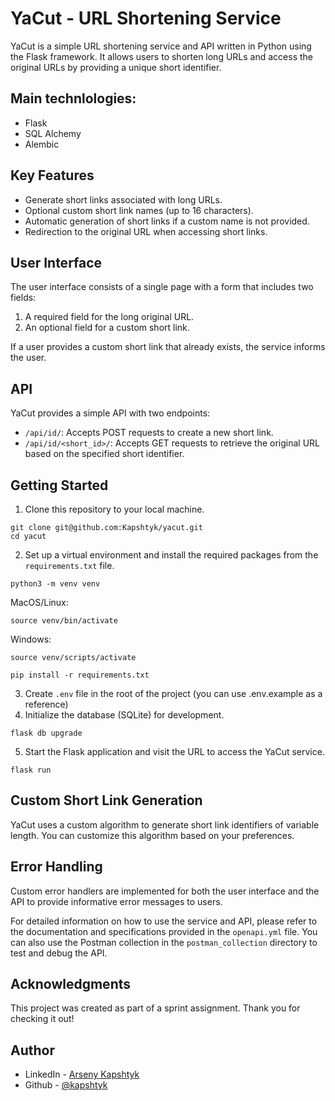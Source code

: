 # YaCut - URL Shortening Service

YaCut is a simple URL shortening service and API written in Python using the Flask framework. It allows users to shorten long URLs and access the original URLs by providing a unique short identifier.

## Main technlologies:
- Flask
- SQL Alchemy
- Alembic

## Key Features

- Generate short links associated with long URLs.
- Optional custom short link names (up to 16 characters).
- Automatic generation of short links if a custom name is not provided.
- Redirection to the original URL when accessing short links.

## User Interface

The user interface consists of a single page with a form that includes two fields:

1. A required field for the long original URL.
2. An optional field for a custom short link.

If a user provides a custom short link that already exists, the service informs the user.

## API

YaCut provides a simple API with two endpoints:

- `/api/id/`: Accepts POST requests to create a new short link.
- `/api/id/<short_id>/`: Accepts GET requests to retrieve the original URL based on the specified short identifier.

## Getting Started

1. Clone this repository to your local machine.
```
git clone git@github.com:Kapshtyk/yacut.git
cd yacut
```
2. Set up a virtual environment and install the required packages from the `requirements.txt` file.
```
python3 -m venv venv
```
MacOS/Linux:
```
source venv/bin/activate
```
Windows:
```
source venv/scripts/activate
```
```
pip install -r requirements.txt
```
3. Create `.env` file in the root of the project (you can use .env.example as a reference)
4. Initialize the database (SQLite) for development.
```
flask db upgrade
```
5. Start the Flask application and visit the URL to access the YaCut service.
```
flask run
```

## Custom Short Link Generation

YaCut uses a custom algorithm to generate short link identifiers of variable length. You can customize this algorithm based on your preferences.

## Error Handling

Custom error handlers are implemented for both the user interface and the API to provide informative error messages to users.

For detailed information on how to use the service and API, please refer to the documentation and specifications provided in the `openapi.yml` file. You can also use the Postman collection in the `postman_collection` directory to test and debug the API.

## Acknowledgments

This project was created as part of a sprint assignment. Thank you for checking it out!

## Author
- LinkedIn - [Arseny Kapshtyk](https://www.linkedin.com/in/kapshtyk/)
- Github - [@kapshtyk](https://github.com/Kapshtyk)


